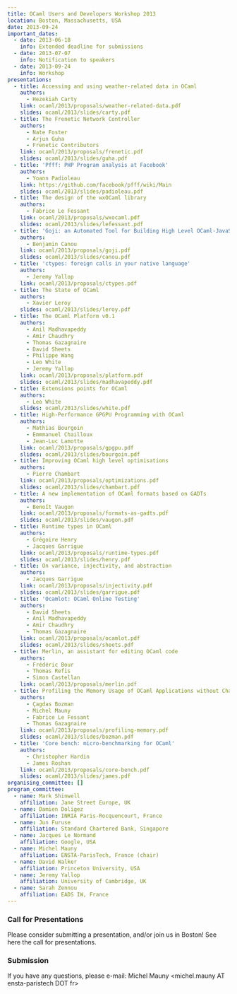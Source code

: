 ```yaml
---
title: OCaml Users and Developers Workshop 2013
location: Boston, Massachusetts, USA
date: 2013-09-24
important_dates: 
  - date: 2013-06-18
    info: Extended deadline for submissions
  - date: 2013-07-07
    info: Notification to speakers
  - date: 2013-09-24
    info: Workshop
presentations: 
  - title: Accessing and using weather-related data in OCaml  
    authors: 
      - Hezekiah Carty
    link: ocaml/2013/proposals/weather-related-data.pdf
    slides: ocaml/2013/slides/carty.pdf
  - title: The Frenetic Network Controller 
    authors: 
      - Nate Foster
      - Arjun Guha
      - Frenetic Contributors
    link: ocaml/2013/proposals/frenetic.pdf
    slides: ocaml/2013/slides/guha.pdf
  - title: 'Pfff: PHP Program analysis at Facebook'
    authors: 
      - Yoann Padioleau
    link: https://github.com/facebook/pfff/wiki/Main 
    slides: ocaml/2013/slides/padioleau.pdf
  - title: The design of the wxOCaml library
    authors: 
      - Fabrice Le Fessant
    link: ocaml/2013/proposals/wxocaml.pdf
    slides: ocaml/2013/slides/lefessant.pdf
  - title: 'Goji: an Automated Tool for Building High Level OCaml-JavaScript Interfaces'
    authors: 
      - Benjamin Canou
    link: ocaml/2013/proposals/goji.pdf
    slides: ocaml/2013/slides/canou.pdf
  - title: 'ctypes: foreign calls in your native language'
    authors: 
      - Jeremy Yallop
    link: ocaml/2013/proposals/ctypes.pdf
  - title: The State of OCaml  
    authors: 
      - Xavier Leroy
    slides: ocaml/2013/slides/leroy.pdf
  - title: The OCaml Platform v0.1 
    authors: 
      - Anil Madhavapeddy
      - Amir Chaudhry
      - Thomas Gazagnaire 
      - David Sheets
      - Philippe Wang 
      - Leo White 
      - Jeremy Yallop
    link: ocaml/2013/proposals/platform.pdf
    slides: ocaml/2013/slides/madhavapeddy.pdf
  - title: Extensions points for OCaml 
    authors: 
      - Leo White
    slides: ocaml/2013/slides/white.pdf
  - title: High-Performance GPGPU Programming with OCaml   
    authors: 
      - Mathias Bourgoin
      - Emmmanuel Chailloux
      - Jean-Luc Lamotte
    link: ocaml/2013/proposals/gpgpu.pdf
    slides: ocaml/2013/slides/bourgoin.pdf
  - title: Improving OCaml high level optimisations 
    authors: 
      - Pierre Chambart 
    link: ocaml/2013/proposals/optimizations.pdf
    slides: ocaml/2013/slides/chambart.pdf
  - title: A new implementation of OCaml formats based on GADTs 
    authors: 
      - Benoît Vaugon
    link: ocaml/2013/proposals/formats-as-gadts.pdf
    slides: ocaml/2013/slides/vaugon.pdf
  - title: Runtime types in OCaml 
    authors: 
      - Grégoire Henry
      - Jacques Garrigue
    link: ocaml/2013/proposals/runtime-types.pdf
    slides: ocaml/2013/slides/henry.pdf
  - title: On variance, injectivity, and abstraction  
    authors: 
      - Jacques Garrigue
    link: ocaml/2013/proposals/injectivity.pdf
    slides: ocaml/2013/slides/garrigue.pdf
  - title: 'Ocamlot: OCaml Online Testing' 
    authors: 
      - David Sheets
      - Anil Madhavapeddy
      - Amir Chaudhry 
      - Thomas Gazagnaire
    link: ocaml/2013/proposals/ocamlot.pdf
    slides: ocaml/2013/slides/sheets.pdf
  - title: Merlin, an assistant for editing OCaml code  
    authors: 
      - Frédéric Bour
      - Thomas Refis
      - Simon Castellan 
    link: ocaml/2013/proposals/merlin.pdf
  - title: Profiling the Memory Usage of OCaml Applications without Changing their Behavior 
    authors: 
      - Çagdas Bozman
      - Michel Mauny
      - Fabrice Le Fessant
      - Thomas Gazagnaire
    link: ocaml/2013/proposals/profiling-memory.pdf
    slides: ocaml/2013/slides/bozman.pdf
  - title: 'Core bench: micro-benchmarking for OCaml'
    authors: 
      - Christopher Hardin 
      - James Roshan
    link: ocaml/2013/proposals/core-bench.pdf
    slides: ocaml/2013/slides/james.pdf
organising_committee: []
program_committee: 
  - name: Mark Shinwell
    affiliation: Jane Street Europe, UK 
  - name: Damien Doligez
    affiliation: INRIA Paris-Rocquencourt, France
  - name: Jun Furuse
    affiliation: Standard Chartered Bank, Singapore
  - name: Jacques Le Normand
    affiliation: Google, USA
  - name: Michel Mauny
    affiliation: ENSTA-ParisTech, France (chair)
  - name: David Walker
    affiliation: Princeton University, USA
  - name: Jeremy Yallop
    affiliation: University of Cambridge, UK
  - name: Sarah Zennou
    affiliation: EADS IW, France
---
```


### Call for Presentations

Please consider submitting a presentation, and/or join us in Boston! See here the call for presentations.

### Submission

If you have any questions, please e-mail:
Michel Mauny <michel.mauny AT ensta-paristech DOT fr>


